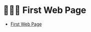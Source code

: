 # 👨🏼‍💻 First Web Page
- [First Web Page](https://matheussiedler.github.io/first-web-page-dio/home.html)

